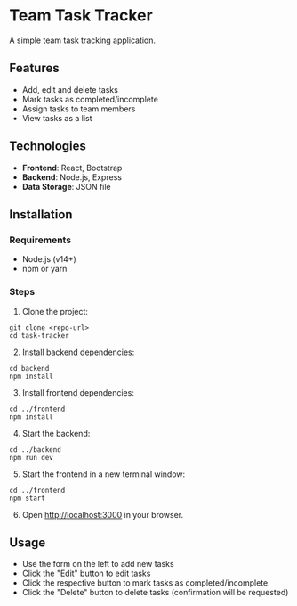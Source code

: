 # Team Task Tracker

A simple team task tracking application.

## Features

- Add, edit and delete tasks
- Mark tasks as completed/incomplete
- Assign tasks to team members
- View tasks as a list

## Technologies

- **Frontend**: React, Bootstrap
- **Backend**: Node.js, Express
- **Data Storage**: JSON file

## Installation

### Requirements

- Node.js (v14+)
- npm or yarn

### Steps

1. Clone the project:

```
git clone <repo-url>
cd task-tracker
```

2. Install backend dependencies:

```
cd backend
npm install
```

3. Install frontend dependencies:

```
cd ../frontend
npm install
```

4. Start the backend:

```
cd ../backend
npm run dev
```

5. Start the frontend in a new terminal window:

```
cd ../frontend
npm start
```

6. Open [http://localhost:3000](http://localhost:3000) in your browser.

## Usage

- Use the form on the left to add new tasks
- Click the "Edit" button to edit tasks
- Click the respective button to mark tasks as completed/incomplete
- Click the "Delete" button to delete tasks (confirmation will be requested)
